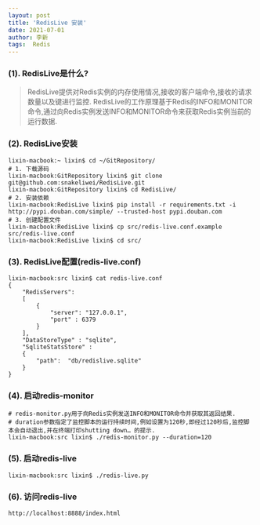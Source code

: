 ```yaml
---
layout: post
title: 'RedisLive 安装'
date: 2021-07-01
author: 李新
tags:  Redis
---
```


### (1). RedisLive是什么? 
> RedisLive提供对Redis实例的内存使用情况,接收的客户端命令,接收的请求数量以及键进行监控. 
> RedisLive的工作原理基于Redis的INFO和MONITOR命令,通过向Redis实例发送INFO和MONITOR命令来获取Redis实例当前的运行数据.  
### (2). RedisLive安装
```
lixin-macbook:~ lixin$ cd ~/GitRepository/
# 1. 下载源码
lixin-macbook:GitRepository lixin$ git clone git@github.com:snakeliwei/RedisLive.git
lixin-macbook:GitRepository lixin$ cd RedisLive/
# 2. 安装依赖
lixin-macbook:RedisLive lixin$ pip install -r requirements.txt -i http://pypi.douban.com/simple/ --trusted-host pypi.douban.com
# 3. 创建配置文件
lixin-macbook:RedisLive lixin$ cp src/redis-live.conf.example src/redis-live.conf
lixin-macbook:RedisLive lixin$ cd src/
```
### (3). RedisLive配置(redis-live.conf)
```
lixin-macbook:src lixin$ cat redis-live.conf
{
	"RedisServers":
	[
		{
  			"server": "127.0.0.1",
  			"port" : 6379
		}
	],
	"DataStoreType" : "sqlite",
	"SqliteStatsStore" :
	{
		"path":  "db/redislive.sqlite"
	}
}
```
### (4). 启动redis-monitor
```
# redis-monitor.py用于向Redis实例发送INFO和MONITOR命令并获取其返回结果.  
# duration参数指定了监控脚本的运行持续时间,例如设置为120秒,即经过120秒后,监控脚本会自动退出,并在终端打印shutting down… 的提示.
lixin-macbook:src lixin$ ./redis-monitor.py --duration=120
```
### (5). 启动redis-live
```
lixin-macbook:src lixin$ ./redis-live.py
```
### (6). 访问redis-live
```
http://localhost:8888/index.html
```
